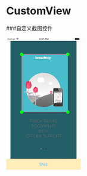 # CustomView
###自定义截图控件

![](https://github.com/JiaoYingBo/CustomView/raw/master/CustomView/Custom.png)
 

